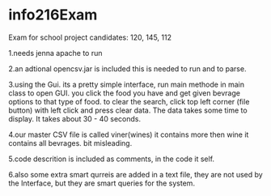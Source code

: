# info216Exam
Exam for school project
candidates: 120, 145, 112

1.needs jenna apache to run

2.an adtional opencsv.jar is included  this is needed to run and to parse.

3.using the Gui. its a pretty simple interface, run main methode in main class to open GUI. you click the food you 
have and get given bevrage options to that type of food.
to clear the search, click top left corner (file button) with left click and press clear data.
The data takes some time to display. It takes about 30 - 40 seconds. 

4.our master CSV file is called viner(wines) it contains more then wine it contains all
bevrages. bit misleading.


5.code descrition is included as comments, in the code it self.

6.also some extra smart qurreis are added in a text file, they are not used by the Interface, but they are smart queries
for the system.
